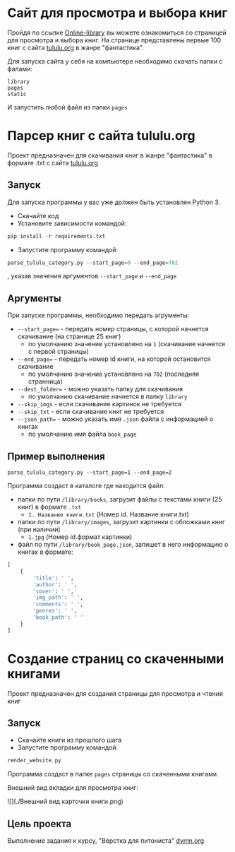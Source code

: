 # Сайт для просмотра и выбора книг 

Пройдя по ссылке [Online-library](https://evgen-mamaev.github.io/online-library/pages/index1.html) вы можете ознакомиться со страницей для просмотра и выбора книг.
На странице представлены первые 100 книг с сайта [tululu.org](https://tululu.org/) в жанре "фантастика".


Для запуска сайта у себя на компьютере необходимо скачать папки с фалами: 
```
library
pages
static
```
И запустить любой файл из папки `pages`


# Парсер книг с сайта tululu.org

Проект предназначен для скачивания книг в жанре "фантастика" в формате .txt с сайта [tululu.org](https://tululu.org/)

## Запуск

Для запуска программы у вас уже должен быть установлен Python 3.

- Скачайте код
- Установите зависимости командой:

```Python
pip install -r requirements.txt
```

- Запустите программу командой:

```Python
parse_tululu_category.py --start_page=0 --end_page=702
```

, указав значения аргументов `--start_page` и `--end_page`

## Аргументы

При запуске программы, необходимо передать агрументы:

- `--start_page=` - передать номер страницы, с которой начнется скачивание (на странице 25 книг)
    * по умолчанию значение установлено на `1` (скачивание начнется с первой страницы)
- `--end_page=` - передать номер id книги, на которой остановится скачивание
    * по умолчанию значение установлено на `702` (последняя странница)
- `--dest_folder=` - можно указать папку для скачивания
    * по умолчанию скачивание начнется в папку `library`
- `--skip_imgs` - если скачивание картинок не требуется
- `--skip_txt` - если скачивание книг не требуется
- `--json_path=` - можно указать имя `.json` файла с информацией о книгах
    * по умолчанию имя файла `book_page`

## Пример выполнения

`parse_tululu_category.py --start_page=1 --end_page=2`

Программа создаст в каталоге где находится файл:

- папки по пути `/library/books`, загрузит файлы с текстами книги (25 книг) в формате `.txt`
    * `1. Название книги.txt` (Номер id. Название книги.txt)
- папки по пути `/library/images`, загрузит картинки с обложками книг (при наличии)
    * `1.jpg` (Номер id.формат картинки)
- файл по пути `/library/book_page.json`, запишет в него информацию о книгах в формате:

```Python
[
    {
        'title': ' ',
        'author': ' ',
        'cover': ' ',
        'img_path': ' ',
        'comments': ' ',
        'genres': ' ',
        'book_path': ' '  
    }
]
```

# Создание страниц со скаченными книгами

Проект предназначен для создания страницы для просмотра и чтения книг

## Запуск

- Скачайте книги из прошлого шага
- Запустите программу командой:

```Python
render_website.py
```

Программа создаст в папке `pages` страницы со скаченными книгами 

Внешний вид вкладки для просмотра книг:

![](./Внешний вид карточки книги.png)


## Цель проекта

Выполнение задания к курсу, "Вёрстка для питониста" [dvmn.org](https://dvmn.org/)
